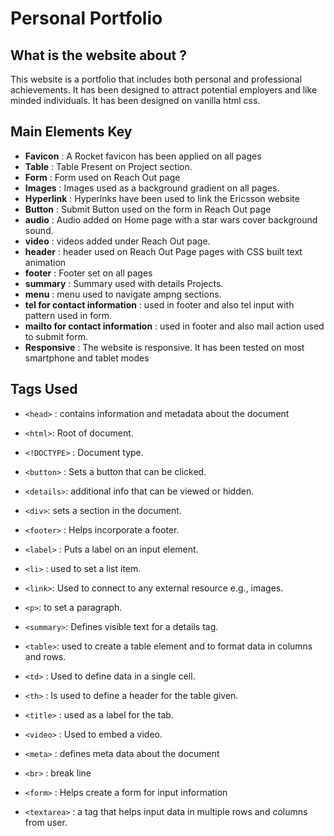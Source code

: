 # Personal Portfolio

## What is the website about ?

This website is a portfolio that includes both personal and professional achievements. It has been designed to attract potential employers and like minded individuals. It has been designed on vanilla html css.


## Main Elements Key

- **Favicon** : A Rocket favicon has been applied on all pages 
- **Table** : Table Present on Project section.
- **Form** : Form used on Reach Out page 
- **Images** : Images used as a background gradient on all pages.
- **Hyperlink** : Hyperlnks have been used to link the Ericsson website
- **Button** : Submit Button used on the form in Reach Out page
- **audio** : Audio added on Home page with a star wars cover background sound.
- **video** : videos added under Reach Out page.
- **header** : header used on Reach Out Page pages with CSS built text animation
- **footer** : Footer set on all pages
- **summary** : Summary used with details Projects.
- **menu** : menu used to navigate ampng sections.
- **tel for contact information** : used in footer and also tel input with pattern used in form.
- **mailto for contact information** : used in footer and also mail action used to submit form.
- **Responsive** : The website is responsive. It has been tested on most smartphone and tablet modes




## Tags Used

- `<head>` : contains information and metadata about the document
- `<html>`: Root of document.

- `<!DOCTYPE>` : Document type.

- `<button>` : Sets a button that can be clicked.

- `<details>`: additional info that can be viewed or hidden.
- `<div>`: sets a section in the document.
- `<footer>` : Helps incorporate a footer.
- `<label>` : Puts a label on an input element.
- `<li>` : used to set a list item.
- `<link>`: Used to connect to any external resource e.g., images.
- `<p>`: to set a paragraph.
- `<summary>`: Defines visible text for a details tag.
- `<table>`: used to create a table element and to format data in columns and rows.
- `<td>` : Used to define data in a single cell.
- `<th>` : Is used to define a header for the table given.
- `<title>` : used as a label for the tab.
- `<video>` : Used to embed a video.
- `<meta>` : defines meta data about the document
- `<br>`  : break line 
- `<form>` : Helps create a form for input information 
- `<textarea>` : a tag that helps input data in multiple rows and columns from user.
